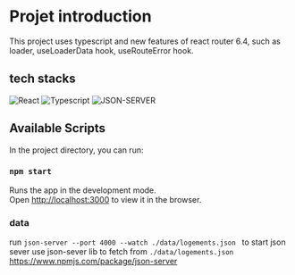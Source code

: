 # Projet introduction

This project uses typescript and new features of react router 6.4, 
such as loader, useLoaderData hook, useRouteError hook.

## tech stacks
![React](https://img.shields.io/badge/React-20232A?style=for-the-badge&logo=react&logoColor=61DAFB)
![Typescript](https://img.shields.io/badge/Typescript-2D79C7?style=for-the-badge&logo=typescript&logoColor=white)
![JSON-SERVER](https://img.shields.io/badge/json-server-F37440?style=for-the-badge&logo=json-server&logoColor=white)


## Available Scripts

In the project directory, you can run:

### `npm start`

Runs the app in the development mode.\
Open [http://localhost:3000](http://localhost:3000) to view it in the browser.


### data 
run `json-server --port 4000 --watch ./data/logements.json ` to start json sever
use json-sever lib to fetch from  `./data/logements.json`
https://www.npmjs.com/package/json-server


